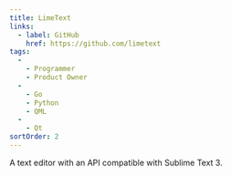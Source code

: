 ```yaml
---
title: LimeText
links:
  - label: GitHub
    href: https://github.com/limetext
tags:
  -
    - Programmer
    - Product Owner
  -
    - Go
    - Python
    - QML
  -
    - Qt
sortOrder: 2
---
```


A text editor with an API compatible with Sublime Text 3.
